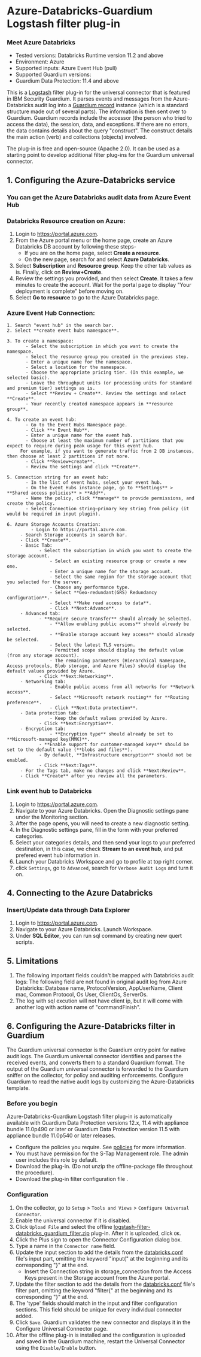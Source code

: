 # Azure-Databricks-Guardium Logstash filter plug-in
### Meet Azure Databricks
* Tested versions: Databricks Runtime version 11.2 and above
* Environment: Azure
* Supported inputs: Azure Event Hub (pull)
* Supported Guardium versions:
* Guardium Data Protection: 11.4 and above

This is a [Logstash](https://github.com/elastic/logstash) filter plug-in for the universal connector that is featured in IBM Security Guardium. It parses events and messages from the Azure-Databricks audit log into a [Guardium record](https://github.com/IBM/universal-connectors/blob/main/common/src/main/java/com/ibm/guardium/universalconnector/commons/structures/Record.java) instance (which is a standard structure made out of several parts). The information is then sent over to Guardium. Guardium records include the accessor (the person who tried to access the data), the session, data, and exceptions. If there are no errors, the
data contains details about the query "construct". The construct details the main action (verb) and collections (objects) involved. 



The plug-in is free and open-source (Apache 2.0). It can be used as a starting point to develop additional filter plug-ins for the Guardium universal connector.

## 1. Configuring the Azure-Databricks service
### You can get the Azure Databricks audit data from Azure Event Hub

### Databricks Resource creation on Azure:
1. Login to https://portal.azure.com.
2. From the Azure portal menu or the home page, create an Azure Databricks DB account by following these steps-
    - If you are on the home page, select **Create a resource**.
    - On the new page, search for and select **Azure Databricks**.
4. Select **Subscription** and **Resource group**. Keep the other tab values as is. Finally, click on **Review+Create**.
5. Review the settings you provided, and then select **Create**. It takes a few minutes to create the account. Wait for the portal page to display "Your deployment is complete" before moving on.
6. Select **Go to resource** to go to the Azure Databricks page.


### Azure Event Hub Connection:
    1. Search "event hub" in the search bar.
    2. Select **create event hubs namespace**.

    3. To create a namespace:
           - Select the subscription in which you want to create the namespace.
	       - Select the resource group you created in the previous step.
	       - Enter a unique name for the namespace.
	       - Select a location for the namespace.
	       - Choose the appropriate pricing tier. (In this example, we selected basic).
	       - Leave the throughput units (or processing units for standard and premium tier) settings as is.
	       - Select **Review + Create**. Review the settings and select **Create**.
	       - Your recently created namespace appears in **resource group**.
	
	4. To create an event hub:
	       - Go to the Event Hubs Namespace page.
           - Click **+ Event Hub**.
           - Enter a unique name for the event hub.
           - Choose at least the maximum number of partitions that you expect to require during peak usage for this event hub.
    	 For example, if you want to generate traffic from 2 DB instances, then choose at least 2 partitions if not more.
           - Click **Review+create**.
           - Review the settings and click **Create**.  
	  
    5. Connection string for an event hub:
	       - In the list of event hubs, select your event hub.
	       - On the Event Hubs instance page, go to **Settings** > **Shared access policies** > **Add**.
	       - Name the policy, click **manage** to provide permissions, and create the policy.  
	       - Select Connection string–primary key string from policy (it would be required in input plugin).

    6. Azure Storage Accounts Creation:
	         - Login to https://portal.azure.com.
		 - Search Storage accounts in search bar.
		 - Click **Create**.
		 - Basic Tab:
		        - Select the subscription in which you want to create the storage account.
	                - Select an existing resource group or create a new one.
	                - Enter a unique name for the storage account.
	                - Select the same region for the storage account that you selected for the server.
	                - Choose any performance type.
	                - Select **Geo-redundant(GRS) Redundancy configuration**.
	                - Select **Make read access to data**.
	                - Click **Next:Advance**.	
		 - Advanced tab:
		        - **Require secure transfer** should already be selected.
	                - **Allow enabling public access** should already be selected.
	                - **Enable storage account key access** should already be selected.
	                - Select the latest TLS version.
	                - Permitted scope should display the default value (from any storage account).
	                - The remaining parameters (Hierarchical Namespace, Access protocols, Blob storage, and Azure Files) should display the default values provided by Azure.
		        - Click **Next:Networking**.
		 - Networking tab:
	                - Enable public access from all networks for **Network access**.
	                - Select **Microsoft network routing** for **Routing preference**.
	                - Click **Next:Data protection**.	
		 - Data protection tab:
		            - Keep the default values provided by Azure.
			    - Click **Next:Encryption**.
		 - Encryption tab:
		            - **Encryption type** should already be set to **Microsoft-managed key(MMK)**.
			    - **Enable support for customer-managed keys** should be set to the default value (**blobs and files**).
			    - By default, **Infrastructure encryption** should not be enabled.
			    - Click **Next:Tags**.
		 - For the Tags tab, make no changes and click **Next:Review**.
		 - Click **Create** after you review all the parameters.


### Link event hub to Databricks

1. Login to https://portal.azure.com.
2. Navigate to your Azure Databricks. Open the Diagnostic settings pane under the Monitoring section.
3. After the page opens, you will need to create a new diagnostic setting.
4. In the Diagnostic settings pane, fill in the form with your preferred categories.
5. Select your categories details, and then send your logs to your preferred destination, in this case, we check **Stream to an event hub**, and put prefered event hub information in.
6. Launch your Databricks Workspace and go to profile at top right corner. 
7. click ```Settings```, go to ```Advanced```, search for ```Verbose Audit Logs``` and turn it on.



## 4. Connecting to the Azure Databricks
### Insert/Update data through Data Explorer
1. Login to https://portal.azure.com.
2. Navigate to your Azure Databricks. Launch Workspace.
3. Under **SQL Editor**,  you can run sql command by creating new quert scripts.  

## 5. Limitations
1. The following important fields couldn't be mapped with Databricks audit logs:
    The following field are not found in original audit log from Azure Databricks: Database name, ProtocolVersion, AppUserName, Client mac, Common Protocol, Os User, ClientOs, ServerOs.
2. The log with sql excution will not have client ip, but it will come with another log with action name of "commandFinish".

## 6. Configuring the Azure-Databricks filter in Guardium
The Guardium universal connector is the Guardium entry point for native audit logs. The Guardium universal connector identifies and parses the received events, and converts them to a standard Guardium format. The output of the Guardium universal connector is forwarded to the Guardium sniffer on the collector, for policy and auditing enforcements. Configure Guardium to read the native audit logs by customizing the Azure-Databricks template.

### Before you begin
Azure-Databricks-Guardium Logstash filter plug-in is automatically available with Guardium Data Protection versions 12.x, 11.4 with appliance bundle 11.0p490 or later or Guardium Data Protection version 11.5 with appliance bundle 11.0p540 or later releases.

* Configure the policies you require. See [policies](https://github.com/IBM/universal-connectors/#policies) for more information.
* You must have permission for the S-Tap Management role. The admin user includes this role by default.
* Download the  plug-in. (Do not unzip the offline-package file throughout the procedure).
* Download the plug-in filter configuration file .

### Configuration
1. On the collector, go to ```Setup``` > ```Tools and Views``` > ```Configure Universal Connector```.
2. Enable the universal connector if it is disabled.
3. Click ```Upload File``` and select the offline  [logstash-filter-databricks_guardium_filter.zip](../../filter-plugin/logstash-filter-databricks-guardium/AzureDatabrciksOverAzureEventHub/logstash-filter-databricks_guardium_filter.zip)
 plug-in. After it is uploaded, click ```OK```.
4. Click the Plus sign to open the Connector Configuration dialog box.
5. Type a name in the ```Connector name``` field.
6. Update the input section to add the details from the [databricks.conf](../../filter-plugin/logstash-filter-databricks-guardium/AzureDatabrciksOverAzureEventHub/databricks.conf)  file's input part, omitting the keyword "input{" at the beginning and its corresponding "}" at the end.
    - Insert the Connection string in storage_connection from the Access Keys present in the Storage account from the Azure portal.
7. Update the filter section to add the details from the [databricks.conf](../../filter-plugin/logstash-filter-databricks-guardium/AzureDatabrciksOverAzureEventHub/databricks.conf) file's filter part, omitting the keyword "filter{" at the beginning and its corresponding "}" at the end.
8. The 'type' fields should match in the input and filter configuration sections. This field should be unique for every individual connector added.
9. Click ```Save```. Guardium validates the new connector and displays it in the Configure Universal Connector page.
10. After the offline plug-in is installed and the configuration is uploaded and saved in the Guardium machine, restart the Universal Connector using the ```Disable/Enable``` button.
